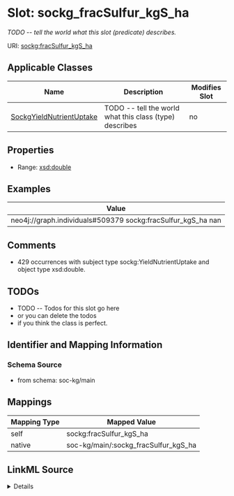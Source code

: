

# Slot: sockg_fracSulfur_kgS_ha


_TODO -- tell the world what this slot (predicate) describes._





URI: [sockg:fracSulfur_kgS_ha](http://www.semanticweb.org/sockg/ontologies/2024/0/soil-carbon-ontology/fracSulfur_kgS_ha)



<!-- no inheritance hierarchy -->





## Applicable Classes

| Name | Description | Modifies Slot |
| --- | --- | --- |
| [SockgYieldNutrientUptake](../classes/SockgYieldNutrientUptake.md) | TODO -- tell the world what this class (type) describes |  no  |







## Properties

* Range: [xsd:double](http://www.w3.org/2001/XMLSchema#double)






## Examples

| Value |
| --- |
| neo4j://graph.individuals#509379 sockg:fracSulfur_kgS_ha nan |

## Comments

* 429 occurrences with subject type sockg:YieldNutrientUptake and object type xsd:double.

## TODOs

* TODO -- Todos for this slot go here
* or you can delete the todos
* if you think the class is perfect.

## Identifier and Mapping Information







### Schema Source


* from schema: soc-kg/main




## Mappings

| Mapping Type | Mapped Value |
| ---  | ---  |
| self | sockg:fracSulfur_kgS_ha |
| native | soc-kg/main/:sockg_fracSulfur_kgS_ha |




## LinkML Source

<details>
```yaml
name: sockg_fracSulfur_kgS_ha
description: TODO -- tell the world what this slot (predicate) describes.
todos:
- TODO -- Todos for this slot go here
- or you can delete the todos
- if you think the class is perfect.
comments:
- 429 occurrences with subject type sockg:YieldNutrientUptake and object type xsd:double.
examples:
- value: neo4j://graph.individuals#509379 sockg:fracSulfur_kgS_ha nan
from_schema: soc-kg/main
rank: 1000
slot_uri: sockg:fracSulfur_kgS_ha
alias: sockg_fracSulfur_kgS_ha
domain_of:
- sockg_YieldNutrientUptake
range: double

```
</details>